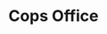 ---
# This topic lives at
# https://digital.gov/topics/cops-office

slug: "cops-office"

# Topic Title
title: "Cops Office"

# description — keep it short and clear
summary: ""


# Weight
weight: 1

# For more information on managing topics,
# see https://github.com/GSA/digitalgov.gov/wiki
---